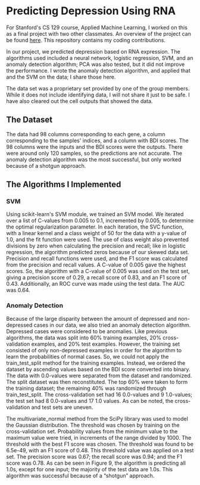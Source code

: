 # Predicting Depression Using RNA

For Stanford's CS 129 course, Applied Machine Learning, I worked on this as a final project with two other classmates. An overview of the project can be found [here](https://github.com/harveywang007/Predicting-Depression-Using-RNA/blob/main/Project%20Overviews/Predicting%20Depression%20Using%20RNA%20(Poster).pdf). This repository contains my coding contributions.

In our project, we predicted depression based on RNA expression. The algorithms used included a neural network, logistic regression, SVM, and an anomaly detection algorithm; PCA was also tested, but it did not improve the performance. I wrote the anomaly detection algorithm, and applied that and the SVM on the data; I share those here.

The data set was a proprietary set provided by one of the group members. While it does not include identifying data, I will not share it just to be safe. I have also cleared out the cell outputs that showed the data.

## The Dataset
The data had 98 columns corresponding to each gene, a column corresponding to the samples' indices, and a column with BDI scores. The 98 columns were the inputs and the BDI scores were the outputs. There were around only 120 samples, so the predictions are not accurate. The anomaly detection algorithm was the most successful, but only worked because of a shotgun approach.

## The Algorithms I Implemented
### SVM
Using scikit-learn's SVM module, we trained an SVM model. We iterated over a list of C-values from 0.005 to 0.1, incremented by 0.005, to determine the optimal regularization parameter. In each iteration, the SVC function, with a linear kernel and a class weight of 50 for the data with a y-value of 1.0, and the fit function were used. The use of class weight also prevented divisions by zero when calculating the precision and recall; like in logistic regression, the algorithm predicted zeros because of our skewed data set. Precision and recall functions were used, and the F1 score was calculated from the precision and recall values. A C-value of 0.005 gave the highest scores. So, the algorithm with a C-value of 0.005 was used on the test set, giving a precision score of 0.29, a recall score of 0.83, and an F1 score of 0.43. Additionally, an ROC curve was made using the test data. The AUC was 0.64.

### Anomaly Detection
Because of the large disparity between the amount of depressed and non-depressed cases in our data, we also tried an anomaly detection algorithm. Depressed cases were considered to be anomalies. Like previous algorithms, the data was split into 60% training examples, 20% cross-validation examples, and 20% test examples. However, the training set consisted of only non-depressed examples in order for the algorithm to learn the probabilities of normal cases. So, we could not apply the train_test_split method for the training examples. Instead, we ordered the dataset by ascending values based on the BDI score converted into binary. The data with 0.0-values were separated from the dataset and randomized. The split dataset was then reconstituted. The top 60% were taken to form the training dataset; the remaining 40% was randomized through train_test_split. The cross-validation set had 16 0.0-values and 9 1.0-values; the test set had 8 0.0-values and 17 1.0 values. As can be noted, the cross-validation and test sets are uneven.

The multivariate_normal method from the SciPy library was used to model the Gaussian distribution. The threshold was chosen by training on the cross-validation set. Probability values from the minimum value to the maximum value were tried, in increments of the range divided by 1000. The threshold with the best F1 score was chosen. The threshold was found to be 6.5e-49, with an F1 score of 0.48. This threshold value was applied on a test set. The precision score was 0.67; the recall score was 0.94; and the F1 score was 0.78. As can be seen in Figure 9, the algorithm is predicting all 1.0s, except for one input; the majority of the test data are 1.0s. This algorithm was successful because of a “shotgun” approach.
